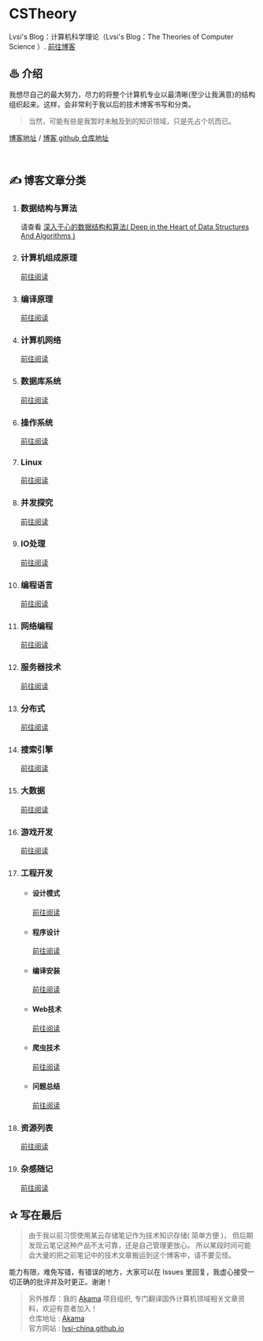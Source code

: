 # CSTheory
Lvsi's Blog：计算机科学理论（Lvsi's Blog：The Theories of Computer Science ）. [前往博客](https://lvsi-china.github.io/CSTheory/)

## ♨ 介绍

我想尽自己的最大努力，尽力的将整个计算机专业以最清晰(至少让我满意)的结构组织起来。这样，会非常利于我以后的技术博客书写和分类。

> 当然，可能有些是我暂时未触及到的知识领域，只是先占个坑而已。

[博客地址](https://lvsi-china.github.io/CSTheory/) / [博客 github 仓库地址](https://github.com/Lvsi-China/CSTheory)

<br>

## ✍ 博客文章分类

1. ### 数据结构与算法

    请查看 [深入于心的数据结构和算法( Deep in the Heart of Data Structures And Algorithms )](https://lvsi-china.github.io/AlgorithmRise/)

2. ### 计算机组成原理
    [前往阅读](./计算机组成原理/README.md)

3. ### 编译原理
    [前往阅读](./编译原理/README.md)

4. ### 计算机网络
    [前往阅读](./计算机网络/README.md)

5. ### 数据库系统
    
    [前往阅读](./数据库系统/README.md)

6. ### 操作系统
    [前往阅读](./操作系统/README.md)
    
7. ### Linux
    [前往阅读](./Linux/README.md)
    
8. ### 并发探究
    [前往阅读](./并发探究/README.md)

9. ### IO处理
    [前往阅读](./IO处理/README.md)

11. ### 编程语言
    [前往阅读](./编程语言/README.md)

12. ### 网络编程
    [前往阅读](./网络编程/README.md)

13. ### 服务器技术
    [前往阅读](./服务器技术/README.md)

14. ### 分布式
    [前往阅读](./分布式/README.md)

15. ### 搜索引擎
    [前往阅读](./搜索引擎/README.md)

16. ### 大数据
    [前往阅读](./大数据/README.md)

17. ### 游戏开发
    [前往阅读](./游戏开发/README.md)

10. ### 工程开发

    - #### 设计模式
        [前往阅读](./工程开发/设计模式/README.md)

    - #### 程序设计
        [前往阅读](./工程开发/程序设计/README.md)

    - #### 编译安装
        [前往阅读](./工程开发/编译安装/README.md)

    - #### Web技术
        [前往阅读](./工程开发/Web技术/README.md)

    - #### 爬虫技术
        [前往阅读](./工程开发/爬虫技术/README.md)

    - #### 问题总结
        [前往阅读](./工程开发/问题总结/README.md)

18. ### 资源列表
    [前往阅读](./资源列表/README.md)

19. ### 杂感随记
    [前往阅读](./杂感随记/README.md)

## ✰ 写在最后

> 由于我以前习惯使用某云存储笔记作为技术知识存储( 简单方便 )，
> 但后期发现云笔记这种产品不太可靠，还是自己管理更放心。
> 所以某段时间可能会大量的把之前笔记中的技术文章搬运到这个博客中，请不要见怪。

能力有限，难免写错，有错误的地方，大家可以在 Issues 里回复，我虚心接受一切正确的批评并及时更正。谢谢！

> 另外推荐：我的 [Akama](https://github.com/Lvsi-China/Akama) 项目组织, 专门翻译国外计算机领域相关文章资料，欢迎有意者加入！<br>
> 仓库地址 : [Akama](https://github.com/Lvsi-China/Akama)<br>
> 官方网站 : [lvsi-china.github.io](https://lvsi-china.github.io/)
